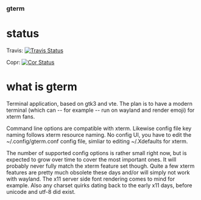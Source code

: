 
### gterm

# status

Travis: [![Travis Status](https://travis-ci.com/kraxel/gterm.svg?branch=master)](https://travis-ci.com/kraxel/gterm)

Copr: [![Cor Status](https://copr.fedorainfracloud.org/coprs/kraxel/mine.git/package/gterm/status_image/last_build.png)](https://copr.fedorainfracloud.org/coprs/kraxel/mine.git/)

# what is gterm

Terminal application, based on gtk3 and vte.  The plan is to have a
modern terminal (which can -- for example -- run on wayland and render
emoji) for xterm fans.

Command line options are compatible with xterm.  Likewise config file
key naming follows xterm resource naming.  No config UI, you have to
edit the ~/.config/gterm.conf config file, simliar to editing
~/.Xdefaults for xterm.

The number of supported config options is rather small right now, but
is expected to grow over time to cover the most important ones.  It
will probably never fully match the xterm feature set though.  Quite a
few xterm features are pretty much obsolete these days and/or will simply
not work with wayland.  The x11 server side font rendering comes to mind
for example.  Also any charset quirks dating back to the early x11 days,
before unicode and utf-8 did exist.
